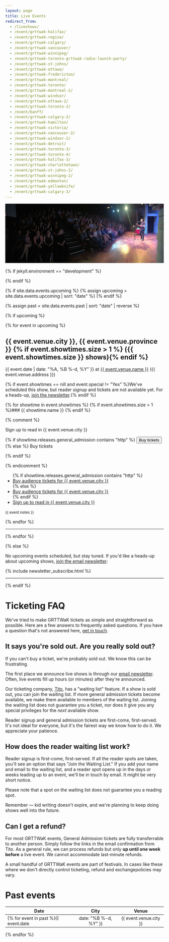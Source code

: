 ```yaml
---
layout: page
title: Live Events
redirect_from:
  - /liveshows/
  - /event/grttwak-halifax/
  - /event/grttwak-regina/
  - /event/grttwak-calgary/
  - /event/grttwak-vancouver/
  - /event/grttwak-winnipeg/
  - /event/grttwak-toronto-grttwak-radio-launch-party/
  - /event/grttwak-st-johns/
  - /event/grttwak-ottawa/
  - /event/grttwak-fredericton/
  - /event/grttwak-montreal/
  - /event/grttwak-toronto/
  - /event/grttwak-montreal-2/
  - /event/grttwak-windsor/
  - /event/grttwak-ottawa-2/
  - /event/grttwak-toronto-2/
  - /event/banff/
  - /event/grttwak-calgary-2/
  - /event/grttwak-hamilton/
  - /event/grttwak-victoria/
  - /event/grttwak-vancouver-2/
  - /event/grttwak-windsor-2/
  - /event/grttwak-detroit/
  - /event/grttwak-toronto-3/
  - /event/grttwak-toronto-4/
  - /event/grttwak-halifax-3/
  - /event/grttwak-charlottetown/
  - /event/grttwak-st-johns-2/
  - /event/grttwak-winnipeg-2/
  - /event/grttwak-edmonton/
  - /event/grttwak-yellowknife/
  - /event/grttwak-calgary-3/
---
```


<script>fbq('track', 'ViewContent');</script>

![GRTTWaK](/images/charlottetown_pano.jpg)

{% if jekyll.environment == "development" %}
  <script>TitoDevelopmentMode = true</script>
{% endif %}

{% if site.data.events.upcoming %}
  {% assign upcoming = site.data.events.upcoming | sort: "date" %}
{% endif %}

{% assign past = site.data.events.past | sort: "date" | reverse %}

{% if upcoming %}

{% for event in upcoming %}

## <a name="{{ event.venue.city }}"></a>{{ event.venue.city }}, {{ event.venue.province }} {% if event.showtimes.size > 1 %} ({{ event.showtimes.size }} shows){% endif %}


{{ event.date | date: "%A, %B %-d, %Y" }} at <a href="{{ event.venue.url }}"> {{ event.venue.name }}</a> ({{ event.venue.address }})

{% if event.showtimes == nill and event.special != "Yes" %}We've scheduled this show, but reader signup and tickets are not available yet. For a heads-up, [join the newsletter](http://www.grownupsreadthingstheywroteaskids.com/mailing-list/).{% endif %}

{% for showtime in event.showtimes %}
{% if event.showtimes.size > 1 %}### {{ showtime.name }}
{% endif %}

{% comment %}

<tito-button event="{{ event.tito_event }}" releases="{{ showtime.releases.reader }}"><i class="fa fa-user-plus"></i> Sign up to read in {{ event.venue.city }}</tito-button>

{% if showtime.releases.general_admission contains "http" %}
  <button onclick="window.location='{{ showtime.releases.general_admission }}';"><i class="fa fa-ticket"></i> Buy tickets</button>
{% else %}
  <tito-button event="{{ event.tito_event }}" releases="{{ showtime.releases.general_admission }}"><i class="fa fa-ticket"></i> Buy tickets</tito-button>


{% endif %}

{% endcomment %}


<ul class="fa-ul">
  {% if showtime.releases.general_admission contains "http" %}
    <li><i class="fa-li fa fa-ticket"></i><a href="{{ showtime.releases.general_admission }}">Buy audience tickets for {{ event.venue.city }}</a></li>
  {% else %}
    <li><i class="fa-li fa fa-ticket"></i><a href="https://ti.to/{{ event.tito_event }}/with/{{ showtime.releases.general_admission }}">Buy audience tickets for {{ event.venue.city }}</a></li>
  {% endif %}

  <li><i class="fa-li fa fa-user-plus"></i><a href="https://ti.to/{{ event.tito_event }}/with/{{ showtime.releases.reader }}">Sign up to read in {{ event.venue.city }}</a></li>
</ul>


<small>{{ event.notes }}</small>


<script type="application/ld+json">
{
  "@context": "http://schema.org",
  "@type": "Event",
  "name": "Grownups Read Things They Wrote as Kids {{ event.venue.city }} - {{ showtime.name }}",
  "startDate" : "{{ event.date | date: "%F" }}",
  "url" : "{{ site.url }}{{ page.url }}",
  "location" : {
    "@type" : "Place",
    "sameAs" : "{{ event.venue.url }}",
    "name" : "{{ event.venue.name }}",
    "address" : "{{ event.venue.address }}"
  },
  "offers":{
      "@type": "Offer",
      "url" : "https://ti.to{{ event.tito_event }}",
      "price" : 14,
      "priceCurrency" : "CAD"
    }
}
</script>


{% endfor %}


<hr>
{% endfor %}

{% else %}

No upcoming events scheduled, but stay tuned. If you'd like a heads-up about upcoming shows, [join the email newsletter](https://grownupsreadthingstheywroteaskids.com/newsletter/):

{% include newsletter_subscribe.html %}

***

{% endif %}



# Ticketing FAQ

We've tried to make GRTTWaK tickets as simple and straightforward as possible. Here are a few answers to frequently asked questions. If you have a question that's not answered here, [get in touch](/contact/).

## <a name="waitlist"></a> It says you're sold out. Are you really sold out?

If you can't buy a ticket, we're probably sold out. We know this can be frustrating.

The first place we announce live shows is through our [email newsletter](https://grownupsreadthingstheywroteaskids.com/newsletter/). Often, live events fill up hours (or minutes) after they're announced.

Our ticketing company, [Tito](https://ti.to/), has a "waiting list" feature. If a show is sold out, you can join the waiting list. If more general admission tickets become available, we make them available to members of the waiting list. Joining the waiting list does not guarantee you a ticket, nor does it give you any special privileges for the *next* available show.

Reader signup and general admission tickets are first-come, first-served. It's not ideal for everyone, but it's the fairest way we know how to do it. We appreciate your patience. 

## <a name="reader_waitlist"></a> How does the reader waiting list work?

Reader signup is first-come, first-served. If all the reader spots are taken, you'll see an option that says "Join the Waiting List." If you add your name and email to the waiting list, and a reader spot opens up in the days or weeks leading up to an event, we'll be in touch by email. It might be very short notice.

Please note that a spot on the waiting list does not guarantee you a reading spot.

Remember — kid writing doesn't expire, and we're planning to keep doing shows well into the future.

## <a name="refunds"></a>Can I get a refund?

For most GRTTWaK events, General Admission tickets are fully transferrable to another person. Simply follow the links in the email confirmation from Tito. As a general rule, we can process refunds but only **up until one week before** a live event. We cannot accommodate last-minute refunds.

A small handful of GRTTWaK events are part of festivals. In cases like these where we don't directly control ticketing, refund and exchangepolicies may vary.


# Past events

| Date          | City          | Venue  |
| ------------- |:-------------:| :-----:|
{% for event in past %}{{ event.date | date: "%B %-d, %Y" }} | {{ event.venue.city }} | {{ event.venue.name }} |
{% endfor %}